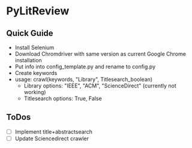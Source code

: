 # PyLitReview

## Quick Guide
- Install Selenium
- Download Chromdriver with same version as current Google Chrome installation
- Put info into config_template.py and rename to config.py
- Create keywords 
- usage: crawl(keywords, "Library", Titlesearch_boolean)
  - Library options: "IEEE", "ACM", "ScienceDirect" (currently not working)
  - Titlesearch options: True, False

## ToDos
- [ ] Implement title+abstractsearch
- [ ] Update Sciencedirect crawler
